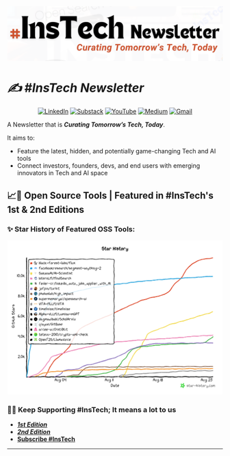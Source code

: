 ![](./21.08.2024_22.24.21_REC.png)

# ***✍️ #InsTech Newsletter***

<div align="center">

[![LinkedIn](https://img.shields.io/badge/LinkedIn-0077B5?style=for-the-badge&logo=linkedin&logoColor=white)](bit.ly/44p8hmZ)
[![Substack](https://img.shields.io/badge/Substack-%23006f5c.svg?style=for-the-badge&logo=substack&logoColor=FF6719)](substack.com/@instech)
[![YouTube](https://img.shields.io/badge/YouTube-FF0000?style=for-the-badge&logo=youtube&logoColor=white)](bit.ly/ibtd)
[![Medium](https://img.shields.io/badge/Medium-12100E?style=for-the-badge&logo=medium&logoColor=white)](medium.com/@wallikhan76)
[![Gmail](https://img.shields.io/badge/Gmail-D14836?style=for-the-badge&logo=gmail&logoColor=white)](wallikhan76@gmail.com)

</div>

A Newsletter that is ***Curating Tomorrow’s Tech, Today***. 

It aims to:
- Feature the latest, hidden, and potentially game-changing Tech and AI tools
- Connect investors, founders, devs, and end users with emerging innovators in Tech and AI space

## 📈🐙 Open Source Tools | Featured in #InsTech's 1st & 2nd Editions

### ✨ Star History of Featured OSS Tools:

![alt text](./star-history-2024825.png)


### 🔔🔁 Keep Supporting #InsTech; It means a lot to us


- ***[1st Edition](https://bit.ly/4dARuR6)***
- ***[2nd Edition](https://www.linkedin.com/feed/update/urn:li:ugcPost:7229952731224920064/)***
- **[Subscribe  #InsTech](https://bit.ly/InsTechSub)**

---